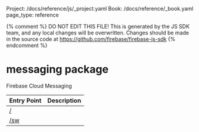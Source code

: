 Project: /docs/reference/js/_project.yaml
Book: /docs/reference/_book.yaml
page_type: reference

{% comment %}
DO NOT EDIT THIS FILE!
This is generated by the JS SDK team, and any local changes will be
overwritten. Changes should be made in the source code at
https://github.com/firebase/firebase-js-sdk
{% endcomment %}

# messaging package
Firebase Cloud Messaging

|  Entry Point | Description |
|  --- | --- |
|  [/](./messaging_.md#@firebase/messaging) |  |
|  [/sw](./messaging_sw.md#@firebase/messaging/sw) |  |

